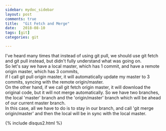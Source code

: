 ```yaml
---
sidebar: mydoc_sidebar
layout: post
comments: true
title:  "Git Fetch and Merge"
date:   2018-08-10
tags: [git]
categories: git

---
```


I've heard many times that instead of using git pull, 
we should use git fetch and git pull instead, but didn't fully understand what was going on.
<br>
So let's say we have a local master, which has 1 commit,
and have a remote origin master, which has 3 commits,
<br>
if I call git pull origin master, it will automatically update my master to 3 commits,
syncing with the remote origin/master.
<br>
On the other hand, if we call git fetch origin master, it will download the original code,
but it will not merge automatically. So we have two branches, the local 'master' branch
and the 'origin/master' branch which will be ahead of our current master branch.
<br>
In this case, all we have to do is to stay in our branch, and call
'git merge origin/master' and then the local will be in sync with the local master.


{% include disqus2.html %}